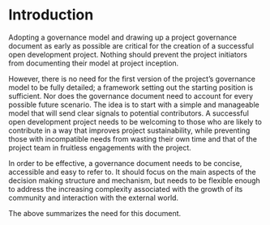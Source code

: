 # Introduction

Adopting a governance model and drawing up a project governance document as early as possible are critical for the creation of a successful open development project. Nothing should prevent the project initiators from documenting their model at project inception.

However, there is no need for the first version of the project’s governance model to be fully detailed; a framework setting out the starting position is sufficient. Nor does the governance document need to account for every possible future scenario. The idea is to start with a simple and manageable model that will send clear signals to potential contributors. A successful open development project needs to be welcoming to those who are likely to contribute in a way that improves project sustainability, while preventing those with incompatible needs from wasting their own time and that of the project team in fruitless engagements with the project.

In order to be effective, a governance document needs to be concise, accessible and easy to refer to. It should focus on the main aspects of the decision making structure and mechanism, but needs to be flexible enough to address the increasing complexity associated with the growth of its community and interaction with the external world.

The above summarizes the need for this document.&#x20;

